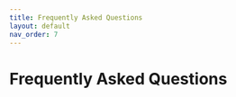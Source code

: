 ```yaml
---
title: Frequently Asked Questions
layout: default
nav_order: 7
---
```


# Frequently Asked Questions